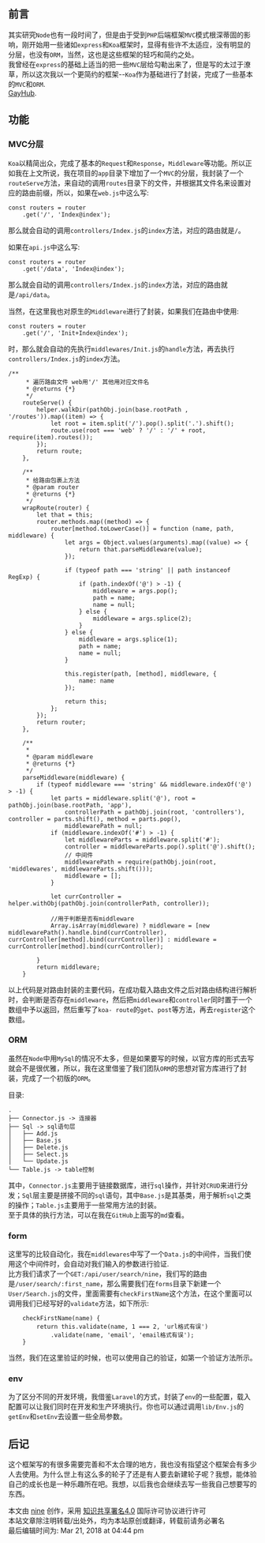 ## 前言

其实研究`Node`也有一段时间了，但是由于受到`PHP`后端框架`MVC`模式根深蒂固的影响，刚开始用一些诸如`express`和`Koa`框架时，显得有些许不太适应，没有明显的分层，也没有`ORM`，当然，这也是这些框架的轻巧和简约之处。  
我曾经在`express`的基础上适当的把一些`MVC`层给勾勒出来了，但是写的太过于潦草，所以这次我以一个更简约的框架--`Koa`作为基础进行了封装，完成了一些基本的`MVC`和`ORM`.  
[GayHub](https://github.com/nineyang/nodeFramework).

## 功能

### MVC分层

`Koa`以精简出众，完成了基本的`Request`和`Response`，`Middleware`等功能。所以正如我在上文所说，我在项目的`app`目录下增加了一个`MVC`的分层，我封装了一个`routeServe`方法，来自动的调用`routes`目录下的文件，并根据其文件名来设置对应的路由前缀，所以，如果在`web.js`中这么写:

    
    
    const routers = router
        .get('/', 'Index@index');

那么就会自动的调用`controllers/Index.js`的`index`方法，对应的路由就是`/`。

如果在`api.js`中这么写:

    
    
    const routers = router
        .get('/data', 'Index@index');

那么就会自动的调用`controllers/Index.js`的`index`方法，对应的路由就是`/api/data`。

当然，在这里我也对原生的`Middleware`进行了封装，如果我们在路由中使用:

    
    
    const routers = router
        .get('/', 'Init+Index@index');

时，那么就会自动的先执行`middlewares/Init.js`的`handle`方法，再去执行`controllers/Index.js`的`index`方法。

    
    
    /**
         * 遍历路由文件 web用'/' 其他用对应文件名
         * @returns {*}
         */
        routeServe() {
            helper.walkDir(pathObj.join(base.rootPath , '/routes')).map((item) => {
                let root = item.split('/').pop().split('.').shift();
                route.use(root === 'web' ? '/' : '/' + root, require(item).routes());
            });
            return route;
        },
    
        /**
         * 给路由包裹上方法
         * @param router
         * @returns {*}
         */
        wrapRoute(router) {
            let that = this;
            router.methods.map((method) => {
                router[method.toLowerCase()] = function (name, path, middleware) {
                    let args = Object.values(arguments).map((value) => {
                        return that.parseMiddleware(value);
                    });
    
                    if (typeof path === 'string' || path instanceof RegExp) {
                        if (path.indexOf('@') > -1) {
                            middleware = args.pop();
                            path = name;
                            name = null;
                        } else {
                            middleware = args.splice(2);
                        }
                    } else {
                        middleware = args.splice(1);
                        path = name;
                        name = null;
                    }
    
                    this.register(path, [method], middleware, {
                        name: name
                    });
    
                    return this;
                };
            });
            return router;
        },
    
        /**
         *
         * @param middleware
         * @returns {*}
         */
        parseMiddleware(middleware) {
            if (typeof middleware === 'string' && middleware.indexOf('@') > -1) {
                let parts = middleware.split('@'), root = pathObj.join(base.rootPath, 'app'),
                    controllerPath = pathObj.join(root, 'controllers'), controller = parts.shift(), method = parts.pop(),
                    middlewarePath = null;
                if (middleware.indexOf('#') > -1) {
                    let middlewareParts = middleware.split('#');
                    controller = middlewareParts.pop().split('@').shift();
                    // 中间件
                    middlewarePath = require(pathObj.join(root, 'middlewares', middlewareParts.shift()));
                    middleware = [];
                }
    
                let currController = helper.withObj(pathObj.join(controllerPath, controller));
    
                //用于判断是否有middleware
                Array.isArray(middleware) ? middleware = [new middlewarePath().handle.bind(currController), currController[method].bind(currController)] : middleware = currController[method].bind(currController);
    
            }
            return middleware;
        }
    

以上代码是对路由封装的主要代码，在成功载入路由文件之后对路由结构进行解析时，会判断是否存在`middleware`，然后把`middleware`和`controller`同时置于一个数组中予以返回，然后重写了`koa-
route`的`get`、`post`等方法，再去`register`这个数组。

### ORM

虽然在`Node`中用`MySql`的情况不太多，但是如果要写的时候，以官方库的形式去写就会不是很优雅，所以，我在这里借鉴了我们团队`ORM`的思想对官方库进行了封装，完成了一个初版的`ORM`。

目录:

    
    
    .
    ├── Connector.js -> 连接器
    ├── Sql -> sql语句层
    │   ├── Add.js
    │   ├── Base.js
    │   ├── Delete.js
    │   ├── Select.js
    │   └── Update.js
    └── Table.js -> table控制

其中，`Connector.js`主要用于链接数据库，进行`sql`操作，并针对`CRUD`来进行分发；`Sql`层主要是拼接不同的`sql`语句，其中`Base.js`是其基类，用于解析`sql`之类的操作；`Table.js`主要用于一些常用方法的封装。  
至于具体的执行方法，可以在我在`GitHub`上面写的`md`查看。

### form

这里写的比较自动化，我在`middlewares`中写了一个`Data.js`的中间件，当我们使用这个中间件时，会自动对我们输入的参数进行验证.  
比方我们请求了一个`GET:/api/user/search/nine`，我们写的路由是`/user/search/:first_name`，那么需要我们在`forms`目录下新建一个`User/Search.js`的文件，里面需要有`checkFirstName`这个方法，在这个里面可以调用我们已经写好的`validate`方法，如下所示:

    
    
        checkFirstName(name) {
            return this.validate(name, 1 === 2, 'url格式有误')
                .validate(name, 'email', 'email格式有误');
        }

当然，我们在这里验证的时候，也可以使用自己的验证，如第一个验证方法所示。

### env

为了区分不同的开发环境，我借鉴`Laravel`的方式，封装了`env`的一些配置，载入配置可以让我们同时在开发和生产环境执行。你也可以通过调用`lib/Env.js`的`getEnv`和`setEnv`去设置一些全局参数。

## 后记

这个框架写的有很多需要完善和不太合理的地方，我也没有指望这个框架会有多少人去使用。为什么世上有这么多的轮子了还是有人要去新建轮子呢？我想，能体验自己的成长也是一种乐趣所在吧。我想，以后我也会继续去写一些我自己想要写的东西。

本文由 [nine](https://www.hellonine.top/index.php/author/1/) 创作，采用
[知识共享署名4.0](https://creativecommons.org/licenses/by/4.0/) 国际许可协议进行许可  
本站文章除注明转载/出处外，均为本站原创或翻译，转载前请务必署名  
最后编辑时间为: Mar 21, 2018 at 04:44 pm

